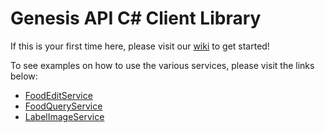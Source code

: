 Genesis API C# Client Library
=======================

If this is your first time here, please visit our [wiki](https://github.com/esha/freyr/wiki) to get started!

To see examples on how to use the various services, please visit the links below:
* [FoodEditService](https://github.com/esha/freyr/wiki/FoodEditService)
* [FoodQueryService](https://github.com/esha/freyr/wiki/FoodQueryService)
* [LabelImageService](https://github.com/esha/freyr/wiki/LabelImageService)

